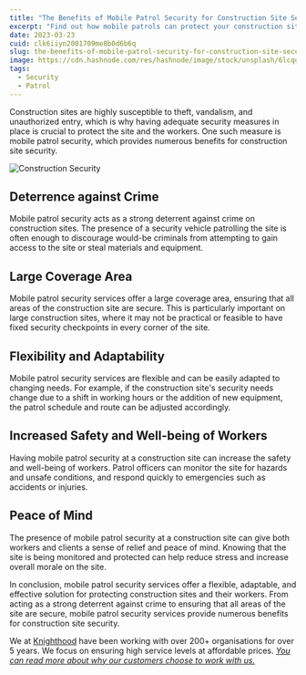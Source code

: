 ```yaml
---
title: "The Benefits of Mobile Patrol Security for Construction Site Security"
excerpt: "Find out how mobile patrols can protect your construction site and keep your workers safe."
date: 2023-03-23
cuid: clk6iiyn2001709me8b0d6b6q
slug: the-benefits-of-mobile-patrol-security-for-construction-site-security
image: https://cdn.hashnode.com/res/hashnode/image/stock/unsplash/6lcqqJvZmGM/upload/8b03251fba1d28b17f0ef9168bc25a4a.jpeg
tags:
  - Security
  - Patrol
---
```


Construction sites are highly susceptible to theft, vandalism, and unauthorized entry, which is why having adequate security measures in place is crucial to protect the site and the workers. One such measure is mobile patrol security, which provides numerous benefits for construction site security.

![Construction Security](https://images.unsplash.com/photo-1591955506264-3f5a6834570a?ixlib=rb-4.0.3&q=80&fm=jpg&crop=entropy&cs=tinysrgb)

## Deterrence against Crime[​](http://localhost:3000/blog/security/construction-patrol#deterrence-against-crime)

Mobile patrol security acts as a strong deterrent against crime on construction sites. The presence of a security vehicle patrolling the site is often enough to discourage would-be criminals from attempting to gain access to the site or steal materials and equipment.

## Large Coverage Area[​](http://localhost:3000/blog/security/construction-patrol#large-coverage-area)

Mobile patrol security services offer a large coverage area, ensuring that all areas of the construction site are secure. This is particularly important on large construction sites, where it may not be practical or feasible to have fixed security checkpoints in every corner of the site.

## Flexibility and Adaptability[​](http://localhost:3000/blog/security/construction-patrol#flexibility-and-adaptability)

Mobile patrol security services are flexible and can be easily adapted to changing needs. For example, if the construction site's security needs change due to a shift in working hours or the addition of new equipment, the patrol schedule and route can be adjusted accordingly.

## Increased Safety and Well-being of Workers[​](http://localhost:3000/blog/security/construction-patrol#increased-safety-and-well-being-of-workers)

Having mobile patrol security at a construction site can increase the safety and well-being of workers. Patrol officers can monitor the site for hazards and unsafe conditions, and respond quickly to emergencies such as accidents or injuries.

## Peace of Mind[​](http://localhost:3000/blog/security/construction-patrol#peace-of-mind)

The presence of mobile patrol security at a construction site can give both workers and clients a sense of relief and peace of mind. Knowing that the site is being monitored and protected can help reduce stress and increase overall morale on the site.

In conclusion, mobile patrol security services offer a flexible, adaptable, and effective solution for protecting construction sites and their workers. From acting as a strong deterrent against crime to ensuring that all areas of the site are secure, mobile patrol security services provide numerous benefits for construction site security.

We at [Knighthood](http://knighthood.co) have been working with over 200+ organisations for over 5 years. We focus on ensuring high service levels at affordable prices. [*You can read more about why our customers choose to work with us.*](http://knighthood.co/whyus)

